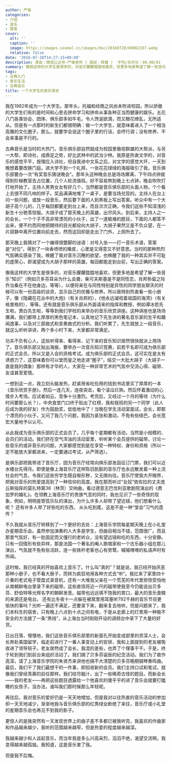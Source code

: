 ```yaml
---
author: 严锋
categories:
- 介绍
- 音乐
- 随笔
cover:
  alt: ''
  caption: ''
  image: https://images.soomal.cc/images/doc/20160728/00062197.webp
  relative: false
date: '2016-07-28T14:27:15+08:00'
description: 源自：微信公众号-严锋老师 | 版权：转载 |  平均/总评分：09.00/81
summary: 像我这样的大学生是很多的，对音乐朦朦胧胧地喜欢，但更多地是希望了解一些音乐“知识”（例如贝多芬耳朵为什么会聋，柴可夫斯基是不是同性恋，肖邦弥留之际乔治桑在不在他身边，等等），以便将来在与同性特别是异性的同学朋友聊天的时候可以有一份高级的谈资，显示自己的优雅与修养……
tags:
- 古典入门
- 爱乐生活
- 古典音乐
title: 一个大学生的爱乐简史
---
```


我在1982年成为一个大学生。那年头，托福和经商之风尚未吹进校园，所以骄傲的大学生们有的是时间和心思去拼命学习和拼命从事各种正当而健康的娱乐。五花八门各类协会、团体、俱乐部多如牛毛，令人馋涎欲滴，而又眼花缭乱，无所适从。但是有一点那时的新生们都很明确：做一个大学生，就意味着进入了一个相当高雅的文化圈子，那么，就要学会说这个圈子里的行话，会哼行调；没有修养、不会来事是不行的。

古典音乐是当时的大热门，音乐俱乐部自然就成为校园里傲视群雄的大帮派，与另一大帮，即诗社，成鼎足之势，好比武林中的武当少林。我原是热衷文学的，对音乐的感觉平平，按理应入诗社，但自我进中文系之后，对文学的感觉大坏，一天到晚想着要改换门庭。进大学不到一个礼拜，一张花花绿绿的海报吸引了我，音乐俱乐部要办一次“有奖音乐猜谜晚会”。那年头这种晚会总是场场爆满，下午四点钟就得到阶梯教室去占位置，几个人轮流值班。好不容易熬到晚上七点钟，晚会吹吹打打地开始了。主持人男男女女有好几个，当然都是音乐俱乐部的头面人物，个个看上去很不同凡响的样子。奖品满满地堆了一桌子，是要当场兑现的。主持人在台上问一些问题，或放一段音乐，然后要下面的人到黑板上写出答案。听众中有一个大胡子高个儿的，几乎每回都要走到台上来，而且次次正确，令我们这些不知深浅的新生十分艳羡惊服。大胡子成了那天晚上的英雄，出尽风头。到后来，主持人之一的会长，一个个子不高非常漂亮的小伙子，出了一道极难的题目，下面的人都答不出来，便不约而同地把期待的目光都投向大胡子，大胡子果然又是不负众望，在一片寂静中离开位置向前走去，然而这回却是走出了门外，上厕所去了。

那天晚上我猜对了一个编得很蹩脚的谜语：对号入坐――打一音乐术语，答案是“对位”，得到了一块香喷喷的橡皮，心里是又得意又不好意思。当时的那种热烈气氛确实感染了我，唤醒了我对音乐沉睡的欲望，也唤醒了我的一种其实并不可耻的虚荣心，即渴望成为大胡子那样的英雄，每回都能走到台前，写出正确的答案。

像我这样的大学生是很多的，对音乐朦朦胧胧地喜欢，但更多地是希望了解一些音乐“知识”（例如贝多芬耳朵为什么会聋，柴可夫斯基是不是同性恋，肖邦弥留之际乔治桑在不在他身边，等等），以便将来在与同性特别是异性的同学朋友聊天的时候可以有一份高级的谈资，显示自己的优雅与修养。所以我特别热衷看一些小册子，像《隐藏在花丛中的大炮》（有关肖邦的），《他永远凝视着祖国的海湾》（有关格里格的），等等。还有就是音乐俱乐部从外面请来的指挥和教授，例如谭冰若先生啦，萧白先生啦，等等到我们学校的来举办的音乐欣赏讲座。这种讲座也是场场爆满，我们都带上厚厚的黑色笔记本，认真地记下先生讲的著名音乐家的生平和趣闻逸事，以及对三部曲式和变奏曲式的分析。我们听累了，先生就放上一段音乐，就这么听听讲讲，两个多小时下来，大家都非常满足。

功夫不负有心人，这些听得来、看得来、记下来的音乐知识居然很快就派上用场了。音乐俱乐部又贴出海报，要举办一次音乐知识竞赛，前若干名即可成为俱乐部的正式会员，所以又是入会的资格考试。成为俱乐部的正式会员，这可实在是太有诱惑力了，这意味着你可以堂而皇之地走进“圈子”，结交一大批大胡子（大胡子一直是我的偶象）那样有才华的人，大家在一种非常艺术的气氛中交流心得、磁带、友谊甚至爱情。

一想到这一点，我立刻头脑发热，赶紧用省吃俭用的钱到书店里买了厚厚的一本《音乐欣赏手册》，然后一连几天，连夜突击，看个滚瓜烂熟。然后怀着激动的心情步入考场。应试者如云，竞争十分激烈。考完后，又经过一个月的等待（为什么时间要那么长？），中央食堂门口终于贴出了红榜，我和我班的另一个同学（此人后成为我的好友）作为鼓励奖，低低地中了！当晚在学生活动室面试，会长，即那个漂亮的小伙子，又问了我几个问题，我因为紧张和激动，不免有些结巴，会长宽宏大量地予以认可。

从此我成为音乐俱乐部的正式会员了。几乎每个星期都有活动，当然是小规模的、会员们的活动。我们挤在空气浑浊的活动室里，听听某个会员提供的磁带，讨论一些音乐的或非音乐的问题，大家都感觉到是在享受一种特权、身份和资格（所以一定不能放大家都进来，一定要通过考试，从严筛选）。

是俱乐部把我带进了音乐厅，因为音乐厅经常向俱乐部发函征订门票，我们可以近水楼台先得月。即使是像上海音乐厅这样陈旧肮脏的音乐厅也永远散发着一种上流社会的气息，令我们这些穷学生既自惭形秽，又无限向往。音乐厅使我大开眼界，把我对音乐的热爱提高到了一种信仰的高度。我在那而听过“女奴”依佐拉的丈夫庞丘斯指挥的莫扎特第36（林茨）交响曲，看过德意志巴伐利亚歌剧院演出的《费加罗的婚礼》。在领教上海音乐厅的贵族气息的同时，我也见识了一些奇怪的现象，例如，明明是管弦乐队的演出，为什么许多人却带了望远镜，他们想看什么呢？ 还有许多人带了好些吃的东西， 从头吃到尾，这是不是一种“堂会”习气的遗传？

不久我就从音乐厅转移到了一个更好的去处：上海音乐学院每星期天晚上在小礼堂办星期音乐会。虽然参加演奏的人大多是学生，但曲目相当不错，范围很广。而且那里气氛好，有一批固定而又懂行的老听众，没有望远镜和吃的东西，十分安静。只有一回情形有些异样，那是法国一个著名的阉人歌唱家和一个古乐器小组在那儿演出，气氛就不免有些活跃，连一些铁杆老客也心有旁鹜，嘁嘁喳喳的私语声时有所闻。

这时候，我已经真的开始喜欢上音乐了。什么叫“真的”？就是说，我已经开始厌恶那种小册子，也不看大册子，而转为疯狂地用各种方式去“听”。我扛来了家里四十斤重的老式电子管盘式录音机，还有一大堆我父亲在一个荒芜的年代里担惊受怕地从南朝鲜电台里录下来的磁带。这些直径将近一尺的磁带使我至今仍能说出贝多芬、舒伯特等光辉名字的朝鲜发音。磁带也远远填不饱我的胃口，最大的音乐食粮的来源还是电台。 还有比冬夜十一点躲在被窝里用耳塞听792千赫的音乐节目更愉快的事吗？光听一遍还不满足，还要录下来，翻来复去地听。但是问题来了，我们本科生的宿舍，只有晚上六点到十点之间有电，于是从走廊上的灯里用一种极不安全的方法接了一条“黑线”，从上海台当时刚刚开设的调频台中录下了大量的好货。

日出日落，慢慢地，我们这些音乐俱乐部里的新面孔开始变成部里的资深人士，会长奔赴美国留学，临走前进行了一番人事变动上的安排，我和上面提到的老友被吸收进了领导班子。老友居然成了会长，我混的差些，也弄了个理事干干。于是，终于轮到我们到前台来组织活动了。我们搞了贝多芬诞辰的纪念活动。我们为了故作高深，请了上海音乐学院的朱贤杰来讲他也搞不大清楚的贝多芬晚期钢琴奏鸣曲。最后，我们干了我们最想干的一件事，即招收新的会员。我们主持口试和笔试，就像我们曾经羡慕的前任那样。我们绞尽脑汁，出了一些稀奇古怪的题目。而新会长――我的老友――再把这些题目透露给一个他喜欢的傻乎乎的进了音乐会就要打瞌睡的女孩子。没办法，谁叫我们那时候那么年轻呢。

再往后，我对音乐的爱好仍是一天天地增加，但是我对以往热衷的音乐活动的参加却一天天地减少，渐渐地我与音乐俱乐部的红男绿女断绝了来往，音乐厅或小礼堂的星期音乐会也再见不到我的影子。

更惊人的是我突然有一天发现世界上的曲子差不多都已被我听完，我喜欢的作曲家和作品越来越少，我听的范围越来越窄，但是热爱的程度越来越深。

我越来越少和人谈起音乐，而当年我是多么兴高采烈，滔滔不绝，渴望交流啊。我变得越来越孤独。我知道，这是音乐害了我。

但是我不后悔。